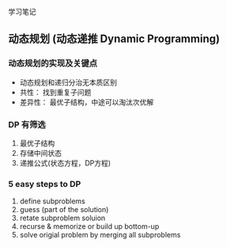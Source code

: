 学习笔记
## 动态规划 (动态递推 Dynamic Programming)
### 动态规划的实现及关键点
  * 动态规划和递归分治无本质区别
  * 共性： 找到重复子问题
  * 差异性： 最优子结构，中途可以淘汰次优解
  
### DP 有筛选
  1. 最优子结构
  2. 存储中间状态
  3. 递推公式(状态方程，DP方程)

### 5 easy steps to DP
  1. define subproblems
  2. guess (part of the solution)
  3. retate subproblem soluion
  4. recurse & memorize or build up bottom-up 
  5. solve origial problem by merging all subproblems
